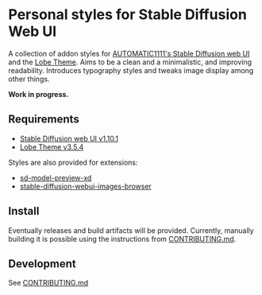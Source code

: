 Personal styles for Stable Diffusion Web UI
=====

A collection of addon styles for [AUTOMATIC1111's Stable Diffusion web UI](https://github.com/AUTOMATIC1111/stable-diffusion-webui)
and the [Lobe Theme](https://github.com/lobehub/sd-webui-lobe-theme). Aims to be a clean and a minimalistic,
and improving readability. Introduces typography styles and tweaks image display among other things.

**Work in progress.**

Requirements
-----

* [Stable Diffusion web UI v1.10.1](https://github.com/AUTOMATIC1111/stable-diffusion-webui/releases/tag/v1.10.1)
* [Lobe Theme v3.5.4](https://github.com/lobehub/sd-webui-lobe-theme)

Styles are also provided for extensions:

* [sd-model-preview-xd](https://github.com/CurtisDS/sd-model-preview-xd)
* [stable-diffusion-webui-images-browser](https://github.com/AlUlkesh/stable-diffusion-webui-images-browser)

Install
-----

Eventually releases and build artifacts will be provided. Currently, manually building it is possible
using the instructions from [CONTRIBUTING.md](https://github.com/gocom/sd-web-ui-bit-theme/blob/master/CONTRIBUTING.md).

Development
-----

See [CONTRIBUTING.md](https://github.com/gocom/sd-web-ui-bit-theme/blob/master/CONTRIBUTING.md)

